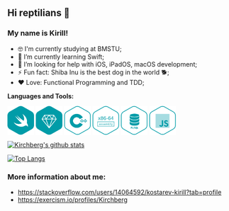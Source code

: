 ## Hi reptilians 🐍
### My name is Kirill!

- 🤓 I'm currently studying at BMSTU;
- 🌱 I’m currently learning Swift;
- 🤔 I’m looking for help with iOS, iPadOS, macOS development;
- ⚡ Fun fact: Shiba Inu is the best dog in the world 🐕;
- ❤️ Love: Functional Programming and TDD;

<b>Languages and Tools:</b>
<div>
  <p><img align="center" src="https://github.com/Kirchberg/Kirchberg/blob/master/LanguageAndTools/swift-hex-turquoise.png" width="60" height="65"> 
    <img align="center" src="https://github.com/Kirchberg/Kirchberg/blob/master/LanguageAndTools/ruby-hex-turquoise.png" width="60" height="65">
    <img align="center" src="https://github.com/Kirchberg/Kirchberg/blob/master/LanguageAndTools/cpp-hex-white.png" width="60" height="65">
    <img align="center" src="https://github.com/Kirchberg/Kirchberg/blob/master/LanguageAndTools/x86-64-assembly-hex-white.png" width="60" height="65">
    <img align="center" src="https://github.com/Kirchberg/Kirchberg/blob/master/LanguageAndTools/plsql-hex-white.png" width="60" height="65">
    <img align="center" src="https://github.com/Kirchberg/Kirchberg/blob/master/LanguageAndTools/javascript-hex-white.png" width="60" height="65">
  </p>
</div>

[![Kirchberg's github stats](https://github-readme-stats.vercel.app/api?username=kirchberg&count_private=true&show_icons=true&theme=vue)](https://github.com/anuraghazra/github-readme-stats)

[![Top Langs](https://github-readme-stats.vercel.app/api/top-langs/?username=kirchberg)](https://github.com/anuraghazra/github-readme-stats)<br>

### More information about me:
* https://stackoverflow.com/users/14064592/kostarev-kirill?tab=profile
* https://exercism.io/profiles/Kirchberg
